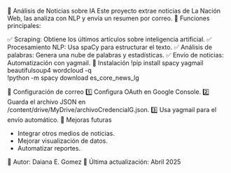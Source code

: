 🧠 Análisis de Noticias sobre IA
Este proyecto extrae noticias de La Nación Web, las analiza con NLP y envía un resumen por correo.
🚀 Funciones principales:


✅ Scraping: Obtiene los últimos artículos sobre inteligencia artificial.
✅ Procesamiento NLP: Usa spaCy para estructurar el texto.
✅ Análisis de palabras: Genera una nube de palabras y estadísticas.
✅ Envío de noticias: Automatización con yagmail.
📄 Instalación
!pip install spacy yagmail beautifulsoup4 wordcloud -q  
!python -m spacy download es_core_news_lg  


📧 Configuración de correo
1️⃣ Configura OAuth en Google Console.
2️⃣ Guarda el archivo JSON en /content/drive/MyDrive/archivoCredencialG.json.
3️⃣ Usa yagmail para el envío automático.
🔮 Mejoras futuras
- Integrar otros medios de noticias.
- Mejorar visualización de datos.
- Automatizar reportes.

📌 Autor: Daiana E. Gomez  📅 Última actualización: Abril 2025


